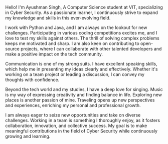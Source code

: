 Hello! I'm Ayushman Singh,
A Computer Science student at VIT, specializing in Cyber Security. As a passionate learner, I continuously strive to expand my knowledge and skills in this ever-evolving field.

I work with Python and Java, and I am always on the lookout for new challenges. Participating in various coding competitions excites me, and I love to test my skills against others.
The thrill of solving complex problems keeps me motivated and sharp.
I am also keen on contributing to open-source projects, where I can collaborate with other talented developers and make a positive impact on the tech community.

Communication is one of my strong suits. I have excellent speaking skills, which help me in presenting my ideas clearly and effectively.
Whether it's working on a team project or leading a discussion, I can convey my thoughts with confidence.

Beyond the tech world and my studies, I have a deep love for singing. Music is my way of expressing creativity and finding balance in life. Exploring new places is another passion of mine.
Traveling opens up new perspectives and experiences, enriching my personal and professional growth.

I am always eager to seize new opportunities and take on diverse challenges. Working in a team is something I thoroughly enjoy, as it fosters collaboration, innovation, and collective success.
My goal is to make meaningful contributions in the field of Cyber Security while continuously growing and learning.
